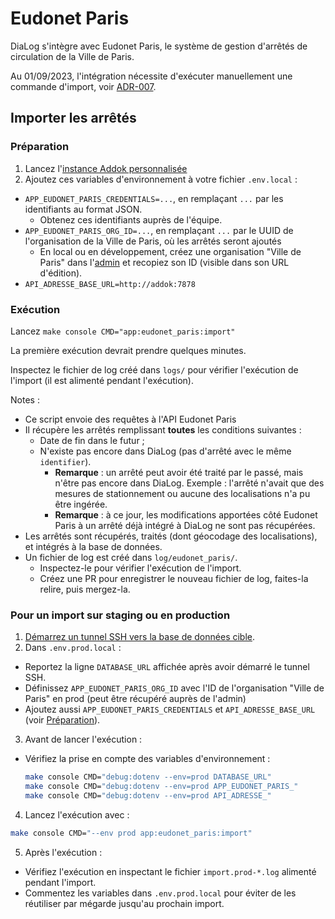 # Eudonet Paris

DiaLog s'intègre avec Eudonet Paris, le système de gestion d'arrêtés de circulation de la Ville de Paris.

Au 01/09/2023, l'intégration nécessite d'exécuter manuellement une commande d'import, voir [ADR-007](../adr/007_eudonet_paris_integration.md).

## Importer les arrêtés

### Préparation

1. Lancez l'[instance Addok personnalisée](./addok.md)
1. Ajoutez ces variables d'environnement à votre fichier `.env.local` :
  * `APP_EUDONET_PARIS_CREDENTIALS=...`, en remplaçant `...` par les identifiants au format JSON.
    * Obtenez ces identifiants auprès de l'équipe.
  * `APP_EUDONET_PARIS_ORG_ID=...`, en remplaçant `...` par le UUID de l'organisation de la Ville de Paris, où les arrêtés seront ajoutés
    * En local ou en développement, créez une organisation "Ville de Paris" dans l'[admin](./admin.md) et recopiez son ID (visible dans son URL d'édition).
  * `API_ADRESSE_BASE_URL=http://addok:7878`

### Exécution

Lancez `make console CMD="app:eudonet_paris:import"`

La première exécution devrait prendre quelques minutes.

Inspectez le fichier de log créé dans `logs/` pour vérifier l'exécution de l'import (il est alimenté pendant l'exécution).

Notes :

* Ce script envoie des requêtes à l'API Eudonet Paris
* Il récupère les arrêtés remplissant **toutes** les conditions suivantes :
  * Date de fin dans le futur ;
  * N'existe pas encore dans DiaLog (pas d'arrêté avec le même `identifier`).
    * **Remarque** : un arrêté peut avoir été traité par le passé, mais n'être pas encore dans DiaLog. Exemple : l'arrêté n'avait que des mesures de stationnement ou aucune des localisations n'a pu être ingérée.
    * **Remarque** : à ce jour, les modifications apportées côté Eudonet Paris à un arrêté déjà intégré à DiaLog ne sont pas récupérées.
* Les arrêtés sont récupérés, traités (dont géocodage des localisations), et intégrés à la base de données.
* Un fichier de log est créé dans `log/eudonet_paris/`.
  * Inspectez-le pour vérifier l'exécution de l'import.
  * Créez une PR pour enregistrer le nouveau fichier de log, faites-la relire, puis mergez-la.

### Pour un import sur staging ou en production

1. [Démarrez un tunnel SSH vers la base de données cible](./db.md#utiliser-une-db-scalingo-en-local).
2. Dans `.env.prod.local` :
  * Reportez la ligne `DATABASE_URL` affichée après avoir démarré le tunnel SSH.
  * Définissez `APP_EUDONET_PARIS_ORG_ID` avec l'ID de l'organisation "Ville de Paris" en prod (peut être récupéré auprès de l'admin)
  * Ajoutez aussi `APP_EUDONET_PARIS_CREDENTIALS` et `API_ADRESSE_BASE_URL` (voir [Préparation](#préparation)).
3. Avant de lancer l'exécution :
  * Vérifiez la prise en compte des variables d'environnement :

    ```bash
    make console CMD="debug:dotenv --env=prod DATABASE_URL"
    make console CMD="debug:dotenv --env=prod APP_EUDONET_PARIS_"
    make console CMD="debug:dotenv --env=prod API_ADRESSE_"
    ```

4. Lancez l'exécution avec :

  ```bash
  make console CMD="--env prod app:eudonet_paris:import"
  ```

5. Après l'exécution :
  * Vérifiez l'exécution en inspectant le fichier `import.prod-*.log` alimenté pendant l'import.
  * Commentez les variables dans `.env.prod.local` pour éviter de les réutiliser par mégarde jusqu'au prochain import.

